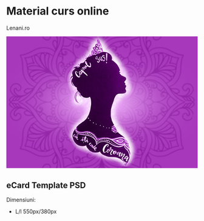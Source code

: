 # Material curs online
Lenani.ro


![Cover](https://raw.githubusercontent.com/lenani-zenart/resurse/master/curs_cs/descarcari/eCard/ecard_capul_sus_cati_cade_coroana.jpg)

## eCard Template PSD

Dimensiuni:

* L/l 550px/380px
